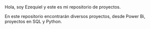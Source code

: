 Hola, soy Ezequiel y este es mi repositorio de proyectos.

En este repositorio encontrarán diversos proyectos, desde Power Bi, proyectos en SQL y Python.


